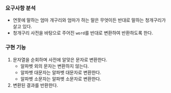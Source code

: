 ### 요구사항 분석

- 연못에 말하는 엄마 개구리와 엄마가 하는 말은 무엇이든 반대로 말하는 청개구리가 살고 있다.
- 청개구리 사전을 바탕으로 주어진 `word`를 반대로 변환하여 반환하도록 한다.

### 구현 기능

1. 문자열을 순회하며 사전에 알맞은 문자로 변환한다.
    - 알파벳 외의 문자는 변환하지 않는다.
    - 알파벳 대문자는 알파벳 대문자로 변환한다.
    - 알파벳 소문자는 알파벳 소문자로 변환한다.
2. 변환된 결과를 반환한다.